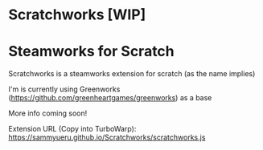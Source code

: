 # Scratchworks [WIP]
# Steamworks for Scratch
Scratchworks is a steamworks extension for scratch (as the name implies)

I'm is currently using Greenworks (https://github.com/greenheartgames/greenworks) as a base

More info coming soon!

Extension URL (Copy into TurboWarp): https://sammyueru.github.io/Scratchworks/scratchworks.js
